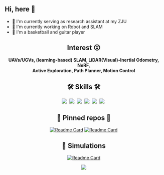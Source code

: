 ## Hi, here 👋
- 🔭 I'm currently serving as research assistant at my ZJU
- 🌱 I'm currently working on Robot and SLAM
- 🏅 I'm a basketball and guitar player
###

<div align="center">

## Interest 😮
**UAVs/UGVs, (learning-based) SLAM, LiDAR(Visual)-Inertial Odometry, NeRF, <br>
Active Exploration, Path Planner, Motion Control**


## 🛠 Skills 🛠
<p align="center">
  <img src="https://img.shields.io/badge/ROS-22314E?style=flat-square&logo=ROS&logoColor=white"/></a>&nbsp 
  <img src="https://img.shields.io/badge/Python-3766AB?style=flat-square&logo=Python&logoColor=white"/></a>&nbsp 
  <img src="https://img.shields.io/badge/C++-00599C?style=flat-square&logo=C%2B%2B&logoColor=white"/></a>&nbsp 
  <img src="https://img.shields.io/badge/C-A8B9CC?style=flat-square&logo=C&logoColor=white"/></a>&nbsp 
  <img src="https://img.shields.io/badge/MATLAB-FF452F?style=flat-square&logo=Mathworks&logoColor=white"/></a>&nbsp 
  <img src="https://img.shields.io/badge/markdown-000000?style=flat-square&logo=Markdown&logoColor=white"/></a>&nbsp 
</p>

## 📌 Pinned repos 📌
[![Readme Card](https://github-readme-stats-sigma-five.vercel.app/api/pin/?username=Yixin-F&repo=UAV-Navigation-Using-Visual-SLAM&theme=chartreuse-dark)](https://github.com/Yixin-F/UAV-Navigation-Using-Visual-SLAM)
[![Readme Card](https://github-readme-stats-sigma-five.vercel.app/api/pin/?username=Yixin-F&repo=MD-LVIO&theme=chartreuse-dark)](https://github.com/Yixin-F/MD-LVIO)


## 🤖 Simulations
[![Readme Card](https://github-readme-stats-sigma-five.vercel.app/api/pin/?username=engcang&repo=gazebo_maps&theme=chartreuse-dark)](https://github.com/engcang/gazebo_maps)

<img align="center" src="https://github-readme-stats.vercel.app/api?username=Yixin-F&show_icons=true&icon_color=CE1D2D&text_color=718096&bg_color=ffffff&hide_title=true" />

